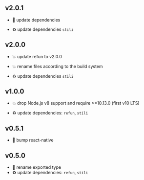 ## v2.0.1

* 🐞 update dependencies

* ♻️ update dependencies `stili`

## v2.0.0

* 💥 update refun to v2.0.0

* 💥 rename files according to the build system

* ♻️ update dependencies `stili`

## v1.0.0

* 💥 drop Node.js v8 support and require >=10.13.0 (first v10 LTS)

* ♻️ update dependencies: `refun`, `stili`

## v0.5.1

* 🐞 bump react-native

## v0.5.0

* 🐞 rename exported type
* ♻️ update dependencies: `refun`, `stili`
